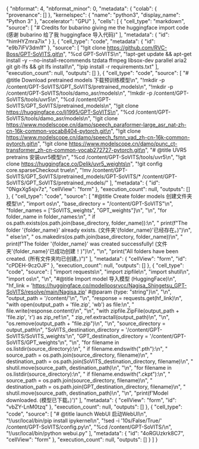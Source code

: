 {
  "nbformat": 4,
  "nbformat_minor": 0,
  "metadata": {
    "colab": {
      "provenance": []
    },
    "kernelspec": {
      "name": "python3",
      "display_name": "Python 3"
    },
    "accelerator": "GPU"
  },
  "cells": [
    {
      "cell_type": "markdown",
      "source": [
        "# Credits for bubarino giving me the huggingface import code (感谢 bubarino 给了我 huggingface 导入代码)"
      ],
      "metadata": {
        "id": "himHYZmra7ix"
      }
    },
    {
      "cell_type": "code",
      "metadata": {
        "id": "e9b7iFV3dm1f"
      },
      "source": [
        "!git clone https://github.com/RVC-Boss/GPT-SoVITS.git\n",
        "%cd GPT-SoVITS\n",
        "!apt-get update && apt-get install -y --no-install-recommends tzdata ffmpeg libsox-dev parallel aria2 git git-lfs && git lfs install\n",
        "!pip install -r requirements.txt"
      ],
      "execution_count": null,
      "outputs": []
    },
    {
      "cell_type": "code",
      "source": [
        "# @title Download pretrained models 下载预训练模型\n",
        "!mkdir -p /content/GPT-SoVITS/GPT_SoVITS/pretrained_models\n",
        "!mkdir -p /content/GPT-SoVITS/tools/damo_asr/models\n",
        "!mkdir -p /content/GPT-SoVITS/tools/uvr5\n",
        "%cd /content/GPT-SoVITS/GPT_SoVITS/pretrained_models\n",
        "!git clone https://huggingface.co/lj1995/GPT-SoVITS\n",
        "%cd /content/GPT-SoVITS/tools/damo_asr/models\n",
        "!git clone https://www.modelscope.cn/damo/speech_paraformer-large_asr_nat-zh-cn-16k-common-vocab8404-pytorch.git\n",
        "!git clone https://www.modelscope.cn/damo/speech_fsmn_vad_zh-cn-16k-common-pytorch.git\n",
        "!git clone https://www.modelscope.cn/damo/punc_ct-transformer_zh-cn-common-vocab272727-pytorch.git\n",
        "# @title UVR5 pretrains 安装uvr5模型\n",
        "%cd /content/GPT-SoVITS/tools/uvr5\n",
        "!git clone https://huggingface.co/Delik/uvr5_weights\n",
        "!git config core.sparseCheckout true\n",
        "!mv /content/GPT-SoVITS/GPT_SoVITS/pretrained_models/GPT-SoVITS/* /content/GPT-SoVITS/GPT_SoVITS/pretrained_models/"
      ],
      "metadata": {
        "id": "0NgxXg5sjv7z",
        "cellView": "form"
      },
      "execution_count": null,
      "outputs": []
    },
    {
      "cell_type": "code",
      "source": [
        "#@title Create folder models 创建文件夹模型\n",
        "import os\n",
        "base_directory = \"/content/GPT-SoVITS\"\n",
        "folder_names = [\"SoVITS_weights\", \"GPT_weights\"]\n",
        "\n",
        "for folder_name in folder_names:\n",
        "  if os.path.exists(os.path.join(base_directory, folder_name)):\n",
        "    print(f\"The folder '{folder_name}' already exists. (文件夹'{folder_name}'已经存在。)\")\n",
        "  else:\n",
        "    os.makedirs(os.path.join(base_directory, folder_name))\n",
        "    print(f\"The folder '{folder_name}' was created successfully! (文件夹'{folder_name}'已成功创建！)\")\n",
        "\n",
        "print(\"All folders have been created. (所有文件夹均已创建。)\")"
      ],
      "metadata": {
        "cellView": "form",
        "id": "cPDEH-9czOJF"
      },
      "execution_count": null,
      "outputs": []
    },
    {
      "cell_type": "code",
      "source": [
        "import requests\n",
        "import zipfile\n",
        "import shutil\n",
        "import os\n",
        "\n",
        "#@title Import model 导入模型 (HuggingFace)\n",
        "hf_link = 'https://huggingface.co/modelloosrvcc/Nagisa_Shingetsu_GPT-SoVITS/resolve/main/Nagisa.zip' #@param {type: \"string\"}\n",
        "\n",
        "output_path = '/content/'\n",
        "\n",
        "response = requests.get(hf_link)\n",
        "with open(output_path + 'file.zip', 'wb') as file:\n",
        "    file.write(response.content)\n",
        "\n",
        "with zipfile.ZipFile(output_path + 'file.zip', 'r') as zip_ref:\n",
        "    zip_ref.extractall(output_path)\n",
        "\n",
        "os.remove(output_path + \"file.zip\")\n",
        "\n",
        "source_directory = output_path\n",
        "SoVITS_destination_directory = '/content/GPT-SoVITS/SoVITS_weights'\n",
        "GPT_destination_directory = '/content/GPT-SoVITS/GPT_weights'\n",
        "\n",
        "for filename in os.listdir(source_directory):\n",
        "    if filename.endswith(\".pth\"):\n",
        "        source_path = os.path.join(source_directory, filename)\n",
        "        destination_path = os.path.join(SoVITS_destination_directory, filename)\n",
        "        shutil.move(source_path, destination_path)\n",
        "\n",
        "for filename in os.listdir(source_directory):\n",
        "    if filename.endswith(\".ckpt\"):\n",
        "        source_path = os.path.join(source_directory, filename)\n",
        "        destination_path = os.path.join(GPT_destination_directory, filename)\n",
        "        shutil.move(source_path, destination_path)\n",
        "\n",
        "print(f'Model downloaded. (模型已下载。)')"
      ],
      "metadata": {
        "cellView": "form",
        "id": "vbZY-LnM0tzq"
      },
      "execution_count": null,
      "outputs": []
    },
    {
      "cell_type": "code",
      "source": [
        "# @title launch WebUI 启动WebUI\n",
        "!/usr/local/bin/pip install ipykernel\n",
        "!sed -i '10s/False/True/' /content/GPT-SoVITS/config.py\n",
        "%cd /content/GPT-SoVITS/\n",
        "!/usr/local/bin/python  webui.py"
      ],
      "metadata": {
        "id": "4oRGUzkrk8C7",
        "cellView": "form"
      },
      "execution_count": null,
      "outputs": []
    }
  ]
}
